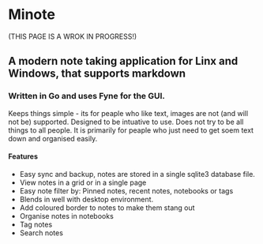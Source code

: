 # Minote
(THIS PAGE IS A WROK IN PROGRESS!)
## A modern note taking application for Linx and Windows, that supports markdown

### Written in Go and uses Fyne for the GUI.

Keeps things simple - its for peaple who like text, images are not (and will not be) supported. Designed to be intuative to use. Does not try to be all things to all people. It is primarily for peaple who just need to get soem text down and organised easily. 

#### Features

* Easy sync and backup, notes are stored in a single sqlite3 database file.
* View notes in a grid or in a single page
* Easy note filter by:  Pinned notes, recent notes, notebooks or tags
* Blends in well with desktop environment.
* Add coloured border to notes to make them stang out
* Organise notes in notebooks
* Tag notes
* Search notes 

